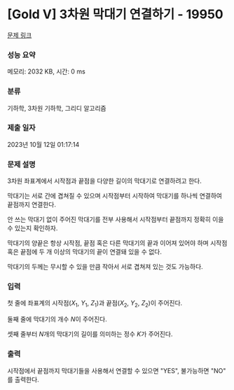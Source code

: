 # [Gold V] 3차원 막대기 연결하기 - 19950 

[문제 링크](https://www.acmicpc.net/problem/19950) 

### 성능 요약

메모리: 2032 KB, 시간: 0 ms

### 분류

기하학, 3차원 기하학, 그리디 알고리즘

### 제출 일자

2023년 10월 12일 01:17:14

### 문제 설명

<p>3차원 좌표계에서 시작점과 끝점을 다양한 길이의 막대기로 연결하려고 한다.</p>

<p>막대기는 서로 간에 겹쳐질 수 있으며 시작점부터 시작하여 막대기를 하나씩 연결하여 끝점까지 연결한다.</p>

<p>안 쓰는 막대기 없이 주어진 막대기를 전부 사용해서 시작점부터 끝점까지 정확히 이을 수 있는지 확인하자.</p>

<p>막대기의 양끝은 항상 시작점, 끝점 혹은 다른 막대기의 끝과 이어져 있어야 하며 시작점 혹은 끝점에 두 개 이상의 막대기의 끝이 연결돼 있을 수 없다.</p>

<p>막대기의 두께는 무시할 수 있을 만큼 작아서 서로 겹쳐져 있는 것도 가능하다.</p>

### 입력 

 <p>첫 줄에 좌표계의 시작점(<em>X</em><sub>1</sub>, <em>Y</em><sub>1</sub>, <em>Z</em><sub>1</sub>)과 끝점(<em>X</em><sub>2</sub>, <em>Y</em><sub>2</sub>, <em>Z</em><sub>2</sub>)이 주어진다.</p>

<p>둘째 줄에 막대기의 개수 <em>N</em>이 주어진다.</p>

<p>셋째 줄부터 <em>N</em>개의 막대기의 길이를 의미하는 정수 <em>K</em>가 주어진다.</p>

### 출력 

 <p>시작점에서 끝점까지 막대기들을 사용해서 연결할 수 있으면 "YES", 불가능하면 "NO" 를 출력한다.</p>

